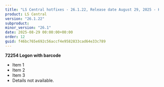 ```yaml
---
title: "LS Central hotfixes - 26.1.22, Release date August 29, 2025 - Hotfixes"
product: LS Central
version: "26.1.22"
subproduct: 
minor_version: "26.1"
date: 2025-08-29 00:00:00+00:00
order: 12
guid: f46bc765e692c56accf4e9582833cad64e33c789
---
```


**72254 Logon with barcode**- Item 1- Item 2- Item 3- Details not available.
